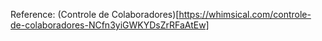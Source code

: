 
Reference: (Controle de Colaboradores)[https://whimsical.com/controle-de-colaboradores-NCfn3yiGWKYDsZrRFaAtEw]
